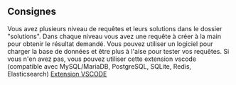 
## Consignes
Vous avez plusieurs niveau de requêtes et leurs solutions dans le dossier "solutions".
Dans chaque niveau vous avez une requête à créer à la main pour obtenir le résultat demandé.
Vous pouvez utiliser un logiciel pour charger la base de données et être plus à l'aise pour tester vos requêtes.
Si vous n'en avez pas, vous pouvez utiliser cette extension vscode (compatible avec MySQL/MariaDB, PostgreSQL, SQLite, Redis, Elasticsearch)
[Extension VSCODE](https://marketplace.visualstudio.com/items?itemName=cweijan.vscode-mysql-client2)

